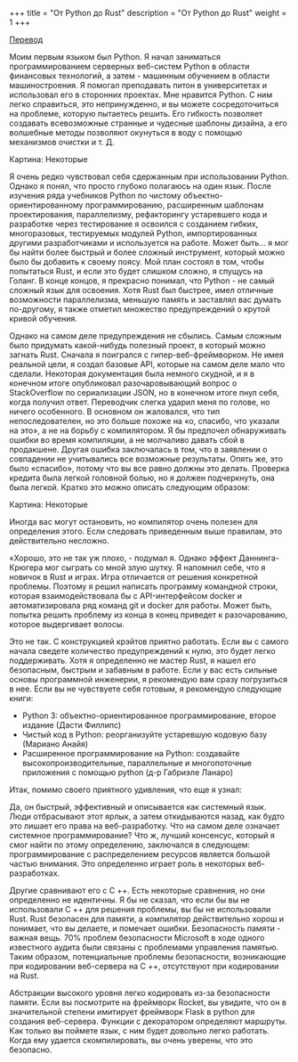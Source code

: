 +++
title = "От Python до Rust"
description = "От Python до Rust"
weight = 1
+++

[Перевод](https://levelup.gitconnected.com/from-python-to-rust-fc43d6985670)

Моим первым языком был Python. Я начал заниматься программированием серверных веб-систем Python в области финансовых технологий, а затем - машинным обучением в области машиностроения. Я помогал преподавать питон в университетах и использовал его в сторонних проектах. Мне нравится Python. С ним легко справиться, это непринужденно, и вы можете сосредоточиться на проблеме, которую пытаетесь решить. Его гибкость позволяет создавать всевозможные странные и чудесные шаблоны дизайна, а его волшебные методы позволяют окунуться в воду с помощью механизмов очистки и т. Д.

Картина: Некоторые

Я очень редко чувствовал себя сдержанным при использовании Python. Однако я понял, что просто глубоко полагаюсь на один язык. После изучения ряда учебников Python по чистому объектно-ориентированному программированию, расширенным шаблонам проектирования, параллелизму, рефакторингу устаревшего кода и разработке через тестирование я освоился с созданием гибких, многоразовых, тестируемых модулей Python, импортированных другими разработчиками и используется на работе. Может быть… я мог бы найти более быстрый и более сложный инструмент, который можно было бы добавить к своему поясу. Мой план состоял в том, чтобы попытаться Rust, и если это будет слишком сложно, я спущусь на Голанг. В конце концов, я прекрасно понимал, что Python - не самый сложный язык для освоения. Хотя Rust был быстрее, имел отличные возможности параллелизма, меньшую память и заставлял вас думать по-другому, я также отметил множество предупреждений о крутой кривой обучения.

Однако на самом деле предупреждения не сбылись. Самым сложным было придумать какой-нибудь полезный проект, в который можно загнать Rust. Сначала я поигрался с гипер-веб-фреймворком. Не имея реальной цели, я создал базовые API, которые на самом деле мало что сделали. Некоторая документация была немного скудной, и я в конечном итоге опубликовал разочаровывающий вопрос о StackOverflow по сериализации JSON, но в конечном итоге пнул себя, когда получил ответ. Переводчик слегка ударил меня по голове, но ничего особенного. В основном он жаловался, что тип непоследователен, но это больше похоже на «о, спасибо, что указали на это», а не на борьбу с компилятором. Я бы предпочел обнаруживать ошибки во время компиляции, а не молчаливо давать сбой в продакшене. Другая ошибка заключалась в том, что в заявлении о совпадении не учитывались все возможные результаты. Опять же, это было «спасибо», потому что вы все равно должны это делать. Проверка кредита была легкой головной болью, но я должен подчеркнуть, она была легкой. Кратко это можно описать следующим образом:

Картина: Некоторые

Иногда вас могут остановить, но компилятор очень полезен для определения этого. Если следовать приведенным выше правилам, это действительно несложно.

«Хорошо, это не так уж плохо, - подумал я. Однако эффект Даннинга-Крюгера мог сыграть со мной злую шутку. Я напомнил себе, что я новичок в Rust и играх. Игра отличается от решения конкретной проблемы. Поэтому я решил написать программу командной строки, которая взаимодействовала бы с API-интерфейсом docker и автоматизировала ряд команд git и docker для работы. Может быть, попытка решить проблему из конца в конец приведет к разочарованию, которое выдергивает волосы.

Это не так. С конструкцией крэйтов приятно работать. Если вы с самого начала сведете количество предупреждений к нулю, это будет легко поддерживать. Хотя я определенно не мастер Rust, я нашел его безопасным, быстрым и забавным в работе. Если у вас есть сильные основы программной инженерии, я рекомендую вам сразу погрузиться в нее. Если вы не чувствуете себя готовым, я рекомендую следующие книги: 

- Python 3: объектно-ориентированное программирование, второе издание (Дасти Филлипс)
- Чистый код в Python: реорганизуйте устаревшую кодовую базу (Мариано Анайя)
- Расширенное программирование на Python: создавайте высокопроизводительные, параллельные и многопоточные приложения с помощью python (д-р Габриэле Ланаро)

Итак, помимо своего приятного удивления, что еще я узнал:

Да, он быстрый, эффективный и описывается как системный язык. Люди отбрасывают этот ярлык, а затем откидываются назад, как будто это лишает его права на веб-разработку. Что на самом деле означает системное программирование? Что ж, лучший консенсус, который я смог найти по этому определению, заключался в следующем: программирование с распределением ресурсов является большой частью внимания. Это определенно играет роль в некоторых веб-разработках.

Другие сравнивают его с C ++. Есть некоторые сравнения, но они определенно не идентичны. Я бы не сказал, что если бы вы не использовали C ++ для решения проблемы, вы бы не использовали Rust. Rust безопасен для памяти, а компилятор действительно хорош и понимает, что вы делаете, и помечает ошибки. Безопасность памяти - важная вещь. 70% проблем безопасности Microsoft в ходе одного известного аудита были связаны с проблемами управления памятью. Таким образом, потенциальные проблемы безопасности, возникающие при кодировании веб-сервера на C ++, отсутствуют при кодировании на Rust.

Абстракции высокого уровня легко кодировать из-за безопасности памяти. Если вы посмотрите на фреймворк Rocket, вы увидите, что он в значительной степени имитирует фреймворк Flask в python для создания веб-сервера. Функции с декоратором определяют маршруты. Как только вы поймете язык, с ним будет довольно легко работать. Когда ему удается скомпилировать, вы очень уверены, что это безопасно. 